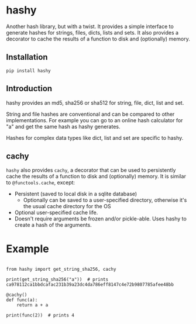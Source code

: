 # hashy

Another hash library, but with a twist. It provides a simple interface to generate hashes for strings, files, dicts, 
lists and sets. It also provides a decorator to cache the results of a function to disk and (optionally) memory.

## Installation

```
pip install hashy
```

## Introduction

hashy provides an md5, sha256 or sha512 for string, file, dict, list and set.

String and file hashes are conventional and can be compared to other implementations. For example
you can go to an online hash calculator for "a" and get the same hash as hashy generates.

Hashes for complex data types like dict, list and set are specific to hashy.

## cachy

`hashy` also provides `cachy`, a decorator that can be used to persistently cache the results of a function to 
disk and (optionally) memory. It is similar to `@functools.cache`, except:

- Persistent (saved to local disk in a sqlite database)
  - Optionally can be saved to a user-specified directory, otherwise it's the usual cache directory for the OS
- Optional user-specified cache life.
- Doesn't require arguments be frozen and/or pickle-able. Uses hashy to create a hash of the arguments.


# Example

```

from hashy import get_string_sha256, cachy

print(get_string_sha256("a"))  # prints ca978112ca1bbdcafac231b39a23dc4da786eff8147c4e72b9807785afee48bb

@cachy()
def func(a):
    return a + a

print(func(2))  # prints 4

```
